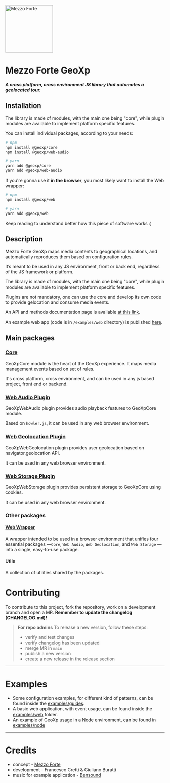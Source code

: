 [<img src="https://mezzoforte.design/img/logo_beige.svg" alt="Mezzo Forte" width="150"/>](https://mezzoforte.design/)

# **Mezzo Forte GeoXp**
***A cross platform, cross environment JS library that automates a geolocated tour.***

## Installation

The library is made of modules, with the main one being "core", while plugin modules are available to implement platform specific features.

You can install individual packages, according to your needs:

```bash
# npm
npm install @geoxp/core
npm install @geoxp/web-audio

# yarn
yarn add @geoxp/core
yarn add @geoxp/web-audio
```

If you're gonna use it **in the browser**, you most likely want to install the Web wrapper:

```bash
# npm
npm install @geoxp/web

# yarn
yarn add @geoxp/web
```

Keep reading to understand better how this piece of software works :)

## **Description**

Mezzo Forte GeoXp maps media contents to geographical locations, and automatically reproduces them based on configuration rules.

It’s meant to be used in any JS environment, front or back end, regardless of the JS framework or platform.

The library is made of modules, with the main one being "core", while plugin modules are available to implement platform specific features.

Plugins are not mandatory, one can use the core and develop its own code to provide gelocation and consume media events.

An API and methods documentation page is available [at this link](https://geoxp.mezzoforte.design/).

An example web app (code is in `/examples/web` directory) is published [here](https://geoxp-web.netlify.app/).

## **Main packages**
### [**Core**](https://gitlab.com/mezzo-forte/geoxp/-/tree/main/packages/core)
GeoXpCore module is the heart of the GeoXp experience. It maps media management events based on set of rules.

It's cross platform, cross environment, and can be used in any js based project, front end or backend.

### [**Web Audio Plugin**](/modules/Web_Audio_Plugin)
GeoXpWebAudio plugin provides audio playback features to GeoXpCore module.

Based on `howler.js`, it can be used in any web browser environment.

### [**Web Geolocation Plugin**](https://gitlab.com/mezzo-forte/geoxp/-/tree/main/packages/web-geolocation)
GeoXpWebGeolocation plugin provides user geolocation based on navigator.geolocation API.

It can be used in any web browser environment.

### [**Web Storage Plugin**](https://gitlab.com/mezzo-forte/geoxp/-/tree/main/packages/web-storage)
GeoXpWebStorage plugin provides persistent storage to GeoXpCore using cookies.

It can be used in any web browser environment.

### Other packages
#### [**Web Wrapper**](https://gitlab.com/mezzo-forte/geoxp/-/tree/main/packages/web)
A wrapper intended to be used in a browser environment  that unifies four essential packages —`Core`, `Web Audio`, `Web Geolocation`, and `Web Storage` — into a single, easy-to-use package.

#### **Utils** 
A collection of utilities shared by the packages.

# Contributing

To contribute to this project, fork the repository, work on a development branch and open a MR.
**Remember to update the changelog (CHANGELOG.md)!**

> **For repo admins**
> To release a new version, follow these steps:
> * verify and test changes
> * verify changelog has been updated
> * merge MR in `main`
> * publish a new version
> * create a new release in the release section

***

# Examples
* Some configuration examples, for different kind of patterns, can be found inside the [examples/guides](https://gitlab.com/mezzo-forte/geoxp/-/tree/main/examples/guides).
* A basic web application, with event usage, can be found inside the [examples/web](https://gitlab.com/mezzo-forte/geoxp/-/tree/main/examples/web) folder.
* An example of GeoXp usage in a Node environment, can be found in [examples/node](https://gitlab.com/mezzo-forte/geoxp/-/tree/main/examples/node)

***

# Credits
* concept - [Mezzo Forte](https://mezzoforte.design/?lang=en)
* development - Francesco Cretti & Giuliano Buratti
* music for example application - [Bensound](https://www.bensound.com)

